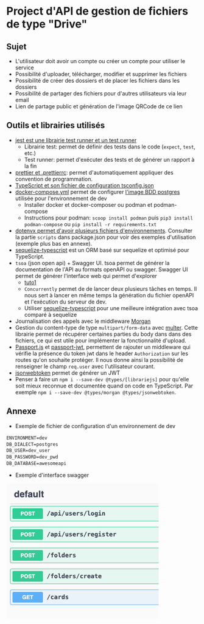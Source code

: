 # Project d'API de gestion de fichiers de type "Drive"

## Sujet

- L'utilisateur doit avoir un compte ou créer un compte pour utiliser le service
- Possibilité d'uploader, télécharger, modifier et supprimer les fichiers
- Possibilité de créer des dossiers et de placer les fichiers dans les dossiers
- Possibilité de partager des fichiers pour d'autres utilisateurs via leur email
- Lien de partage public et génération de l'image QRCode de ce lien

## Outils et librairies utilisés

- [jest est une librairie test runner et un test runner](https://dev.to/nathan_sheryak/how-to-test-a-typescript-express-api-with-jest-for-dummies-like-me-4epd)
    - Librairie test: permet de définir des tests dans le code (`expect`, `test`, etc.)
    - Test runner: permet d'exécuter des tests et de générer un rapport à la fin
- [prettier et .prettierrc](https://github.com/jonas-pietzsch/node-express-typescript-boilerplate/blob/master/.prettierrc): permet d'automatiquement appliquer des convention de programmation.
- [TypeScript et son fichier de configuration tsconfig.json](https://www.typescriptlang.org/docs/handbook/tsconfig-json.html)
- [docker-compose.yml](https://docs.docker.com/compose/intro/features-uses/) permet de configurer [l'image BDD postgres](https://www.docker.com/blog/how-to-use-the-postgres-docker-official-image/) utilisée pour l'environnement de dev
    - Installer docker et docker-composer ou podman et podman-compose
    - Instructions pour podman: `scoop install podman` puis `pip3 install podman-compose` ou `pip install -r requirements.txt`
- [dotenvx permet d'avoir plusieurs fichiers d'environnements](https://github.com/dotenvx/dotenvx). Consulter la partie `scripts` dans package.json pour voir des exemples d'utilisation (exemple plus bas en annexe).
- [sequelize-typescript](https://www.npmjs.com/package/sequelize-typescript) est un ORM basé sur sequelize et optimisé pour TypeScript.
- `tsoa` (json open api) + Swagger UI. tsoa permet de générer la documentation de l'API au formats openAPI ou swagger. Swagger UI permet de générer l'interface web qui permet d'explorer
    - [tuto1](https://medium.com/ms-club-of-sliit/building-rest-api-with-express-js-typescript-and-swagger-387a9c731717)
    - `Concurrently` permet de de lancer deux plusieurs tâches en temps. Il nous sert à lancer en même temps la génération du fichier openAPI et l'exécution du serveur de dev.
    - Utiliser [sequelize-typescript](https://www.npmjs.com/package/sequelize-typescript) pour une meilleure intégration avec tsoa comparé à sequelize
- Journalisation des appels avec le middleware [Morgan](https://www.npmjs.com/package/morgan)
- Gestion du content-type de type `multipart/form-data` avec [multer](https://expressjs.com/en/resources/middleware/multer.html). Cette librairie permet de récupérer certaines parties du body dans dans des fichiers, ce qui est utile pour implémenter la fonctionnalité d'upload.
- [Passport.js](https://www.passportjs.org/) et [passport-jwt](https://www.passportjs.org/packages/passport-jwt/), permettent de rajouter un middleware qui vérifie la présence du token jwt dans le header `Authorization` sur les routes qu'on souhaite protéger. Il nous donne ainsi la possibilité de renseigner le champ `req.user` avec l'utilisateur courant.
- [jsonwebtoken](https://www.npmjs.com/package/jsonwebtoken) permet de générer un JWT
- Penser à faire un `npm i --save-dev @types/[librariejs]` pour qu'elle soit mieux reconnue et documentée quand on code en TypeScript. Par exemple `npm i --save-dev @types/morgan @types/jsonwebtoken`.

## Annexe

- Exemple de fichier de configuration d'un environnement de dev

```txt
ENVIRONMENT=dev
DB_DIALECT=postgres
DB_USER=dev_user
DB_PASSWORD=dev_pwd
DB_DATABASE=awesomeapi
```

- Exemple d'interface swagger

![swagger](./img/swagger.png)
